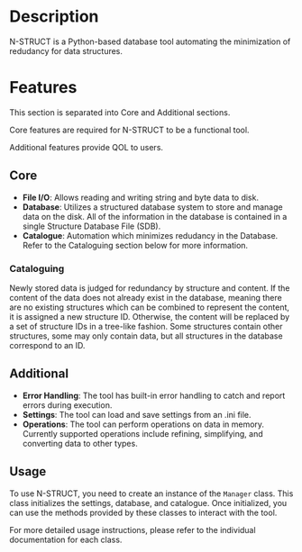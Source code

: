 # Description
N-STRUCT is a Python-based database tool automating the minimization of redudancy for data structures.

# Features
This section is separated into Core and Additional sections.

Core features are required for N-STRUCT to be a functional tool.

Additional features provide QOL to users.

## Core
- **File I/O**: Allows reading and writing string and byte data to disk.
- **Database**: Utilizes a structured database system to store and manage data on the disk. All of the information in the database is contained in a single Structure Database File (SDB).
- **Catalogue**: Automation which minimizes redudancy in the Database. Refer to the Cataloguing section below for more information.

### Cataloguing
Newly stored data is judged for redundancy by structure and content. If the content of the data does not already exist in the database, meaning there are no existing structures which can be combined to represent the content, it is assigned a new structure ID. Otherwise, the content will be replaced by a set of structure IDs in a tree-like fashion. Some structures contain other structures, some may only contain data, but all structures in the database correspond to an ID.

## Additional
- **Error Handling**: The tool has built-in error handling to catch and report errors during execution.
- **Settings**: The tool can load and save settings from an .ini file.
- **Operations**: The tool can perform operations on data in memory. Currently supported operations include refining, simplifying, and converting data to other types.

## Usage
To use N-STRUCT, you need to create an instance of the `Manager` class. This class initializes the settings, database, and catalogue. Once initialized, you can use the methods provided by these classes to interact with the tool.

For more detailed usage instructions, please refer to the individual documentation for each class.